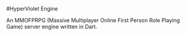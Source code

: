 #HyperViolet Engine

An MMOFPRPG (Massive Multiplayer Online First Person Role Playing Game) server engine written in Dart.
